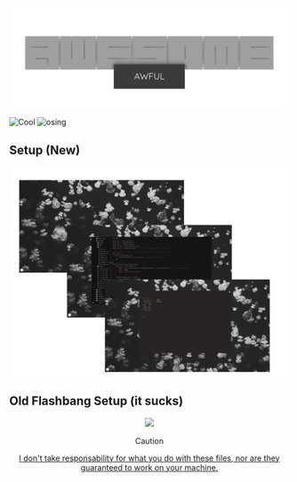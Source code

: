 <div style="text-align: center;">
    <img src="./.gay.img/awful.png" alt="awful WHERE THE IMG?">
</div>

![Cool](https://img.shields.io/badge/WM-Awesome-da696f?style=for-the-badge&labelColor=1B1919)
![osing](https://img.shields.io/badge/OS-NixOS-c585cf?style=for-the-badge&labelColor=1B1919)


## Setup (New)

<div style="text-align: center;">
    <img src="./.gay.img/setup.png" alt="WHERE THE IMG?">
</div>

## Old Flashbang Setup (it sucks)
<div style="text-align: center;">
  <img src="./.gay.img/setup-old.png alt="I SWEAR THIS SETUP WILL ALWAYS SUCK LIKE ALWAYS">

> [!CAUTION]
> [I don't take responsability for what you do with these files, nor are they guaranteed to work on your machine.](https://git.gay/alexpkgs/dotfiles/src/branch/main/LICENSE)
